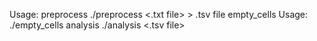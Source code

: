
Usage:
preprocess
./preprocess <.txt file> > .tsv file
empty_cells
Usage: ./empty_cells <file> <separator>
analysis
./analysis <.tsv file> 